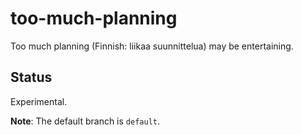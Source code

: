# too-much-planning

Too much planning (Finnish: liikaa suunnittelua) may be entertaining.

## Status

Experimental.

**Note**: The default branch is `default`.
